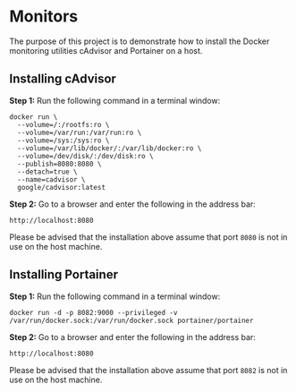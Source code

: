 # Monitors

The purpose of this project is to demonstrate how to install the Docker monitoring utilities
cAdvisor and Portainer on a host.

## Installing cAdvisor

**Step 1:** Run the following command in a terminal window:

```text
docker run \
  --volume=/:/rootfs:ro \
  --volume=/var/run:/var/run:ro \
  --volume=/sys:/sys:ro \
  --volume=/var/lib/docker/:/var/lib/docker:ro \
  --volume=/dev/disk/:/dev/disk:ro \
  --publish=8080:8080 \
  --detach=true \
  --name=cadvisor \
  google/cadvisor:latest
```
**Step 2:** Go to a browser and enter the following in the address bar:

`http://localhost:8080`

Please be advised that the installation above assume that port `8080` is not in use
on the host machine.

## Installing Portainer

**Step 1:** Run the following command in a terminal window:

`docker run -d -p 8082:9000 --privileged -v /var/run/docker.sock:/var/run/docker.sock portainer/portainer `

**Step 2:** Go to a browser and enter the following in the address bar:

`http://localhost:8080`

Please be advised that the installation above assume that port `8082` is not in use
on the host machine.